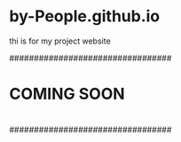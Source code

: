 # by-People.github.io
thi is for my project website


#################################
#                               #
#          COMING SOON          #
#                               #
#################################
